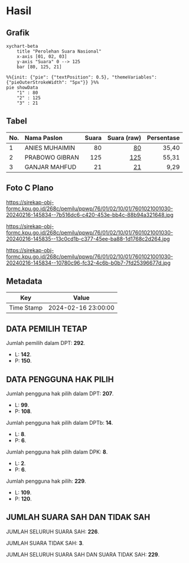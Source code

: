 # Hasil

## Grafik

```mermaid
xychart-beta
    title "Perolehan Suara Nasional"
    x-axis [01, 02, 03]
    y-axis "Suara" 0 --> 125
    bar [80, 125, 21]
```

```mermaid
%%{init: {"pie": {"textPosition": 0.5}, "themeVariables": {"pieOuterStrokeWidth": "5px"}} }%%
pie showData
    "1" : 80
    "2" : 125
    "3" : 21
```

## Tabel

| No. | Nama Paslon    | Suara | Suara (raw) | Persentase |
|:--- |:-------------- | -----:| -----------:| ----------:|
| 1   | ANIES MUHAIMIN | 80    | [80][p-1]   | 35,40      |
| 2   | PRABOWO GIBRAN | 125   | [125][p-2]  | 55,31      |
| 3   | GANJAR MAHFUD  | 21    | [21][p-3]   | 9,29       |


[p-1]: https://github.com/gigit-pemilu/pemilu-2024/blob/main/pilpres/hitung-suara/sub/76-sulawesi-barat/sub/01-pasangkayu/sub/02-pasangkayu/sub/1001-pasangkayu/sub/030-tps/sub/paslon-1.txt
[p-2]: https://github.com/gigit-pemilu/pemilu-2024/blob/main/pilpres/hitung-suara/sub/76-sulawesi-barat/sub/01-pasangkayu/sub/02-pasangkayu/sub/1001-pasangkayu/sub/030-tps/sub/paslon-2.txt
[p-3]: https://github.com/gigit-pemilu/pemilu-2024/blob/main/pilpres/hitung-suara/sub/76-sulawesi-barat/sub/01-pasangkayu/sub/02-pasangkayu/sub/1001-pasangkayu/sub/030-tps/sub/paslon-3.txt

## Foto C Plano

https://sirekap-obj-formc.kpu.go.id/268c/pemilu/ppwp/76/01/02/10/01/7601021001030-20240216-145834--7b516dc6-c420-453e-bb4c-88b94a321648.jpg

https://sirekap-obj-formc.kpu.go.id/268c/pemilu/ppwp/76/01/02/10/01/7601021001030-20240216-145835--13c0cd1b-c377-45ee-ba88-1d1768c2d264.jpg

https://sirekap-obj-formc.kpu.go.id/268c/pemilu/ppwp/76/01/02/10/01/7601021001030-20240216-145834--10780c96-fc32-4c6b-b0b7-7fd25396677d.jpg


## Metadata

| Key        | Value               |
| ---------- | ------------------- |
| Time Stamp | 2024-02-16 23:00:00 |


## DATA PEMILIH TETAP

Jumlah pemilih dalam DPT: **292**.
 * L: **142**.
 * P: **150**.

## DATA PENGGUNA HAK PILIH

Jumlah pengguna hak pilih dalam DPT: **207**.
 * L: **99**.
 * P: **108**.

Jumlah pengguna hak pilih dalam DPTb: **14**.
 * L: **8**.
 * P: **6**.

Jumlah pengguna hak pilih dalam DPK: **8**.
 * L: **2**.
 * P: **6**.

Jumlah pengguna hak pilih: **229**.
 * L: **109**.
 * P: **120**.

## JUMLAH SUARA SAH DAN TIDAK SAH

JUMLAH SELURUH SUARA SAH: **226**.

JUMLAH SUARA TIDAK SAH: **3**.

JUMLAH SELURUH SUARA SAH DAN SUARA TIDAK SAH: **229**.


